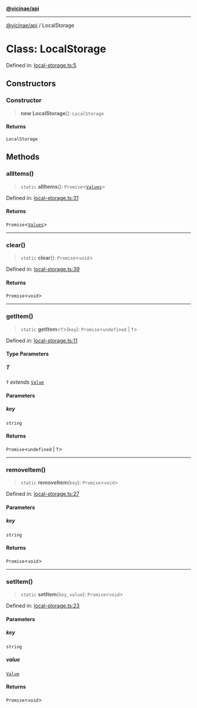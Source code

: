 [**@vicinae/api**](../README.md)

***

[@vicinae/api](../README.md) / LocalStorage

# Class: LocalStorage

Defined in: [local-storage.ts:5](https://github.com/vicinaehq/vicinae/blob/c742d5fc509336339909dd669955b863f086bf4e/api/src/api/local-storage.ts#L5)

## Constructors

### Constructor

> **new LocalStorage**(): `LocalStorage`

#### Returns

`LocalStorage`

## Methods

### allItems()

> `static` **allItems**(): `Promise`\<[`Values`](../@vicinae/namespaces/LocalStorage/type-aliases/Values.md)\>

Defined in: [local-storage.ts:31](https://github.com/vicinaehq/vicinae/blob/c742d5fc509336339909dd669955b863f086bf4e/api/src/api/local-storage.ts#L31)

#### Returns

`Promise`\<[`Values`](../@vicinae/namespaces/LocalStorage/type-aliases/Values.md)\>

***

### clear()

> `static` **clear**(): `Promise`\<`void`\>

Defined in: [local-storage.ts:39](https://github.com/vicinaehq/vicinae/blob/c742d5fc509336339909dd669955b863f086bf4e/api/src/api/local-storage.ts#L39)

#### Returns

`Promise`\<`void`\>

***

### getItem()

> `static` **getItem**\<`T`\>(`key`): `Promise`\<`undefined` \| `T`\>

Defined in: [local-storage.ts:11](https://github.com/vicinaehq/vicinae/blob/c742d5fc509336339909dd669955b863f086bf4e/api/src/api/local-storage.ts#L11)

#### Type Parameters

##### T

`T` *extends* [`Value`](../@vicinae/namespaces/LocalStorage/type-aliases/Value.md)

#### Parameters

##### key

`string`

#### Returns

`Promise`\<`undefined` \| `T`\>

***

### removeItem()

> `static` **removeItem**(`key`): `Promise`\<`void`\>

Defined in: [local-storage.ts:27](https://github.com/vicinaehq/vicinae/blob/c742d5fc509336339909dd669955b863f086bf4e/api/src/api/local-storage.ts#L27)

#### Parameters

##### key

`string`

#### Returns

`Promise`\<`void`\>

***

### setItem()

> `static` **setItem**(`key`, `value`): `Promise`\<`void`\>

Defined in: [local-storage.ts:23](https://github.com/vicinaehq/vicinae/blob/c742d5fc509336339909dd669955b863f086bf4e/api/src/api/local-storage.ts#L23)

#### Parameters

##### key

`string`

##### value

[`Value`](../@vicinae/namespaces/LocalStorage/type-aliases/Value.md)

#### Returns

`Promise`\<`void`\>
